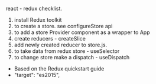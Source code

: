 react - redux checklist. 

1) install Redux toolkit
2) to create a store. see configureStore api
3) to add a store Provider component as a wrapper to App
4) create reducers - createSlice
5) add newly created reducer to store.js.
6) to take data from redux store - useSelector
7) to change store make a dispatch - useDispatch

* Based on the Redux quickstart guide <br>
* "target": "es2015",
